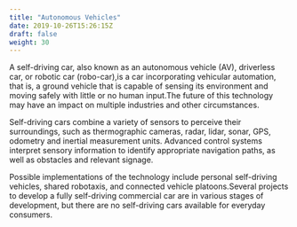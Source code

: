 ```yaml
---
title: "Autonomous Vehicles"
date: 2019-10-26T15:26:15Z
draft: false
weight: 30
---
```


A self-driving car, also known as an autonomous vehicle (AV), driverless car, or robotic car (robo-car),is a car incorporating vehicular automation, that is, a ground vehicle that is capable of sensing its environment and moving safely with little or no human input.The future of this technology may have an impact on multiple industries and other circumstances.

Self-driving cars combine a variety of sensors to perceive their surroundings, such as thermographic cameras, radar, lidar, sonar, GPS, odometry and inertial measurement units. Advanced control systems interpret sensory information to identify appropriate navigation paths, as well as obstacles and relevant signage.

Possible implementations of the technology include personal self-driving vehicles, shared robotaxis, and connected vehicle platoons.Several projects to develop a fully self-driving commercial car are in various stages of development, but there are no self-driving cars available for everyday consumers.
